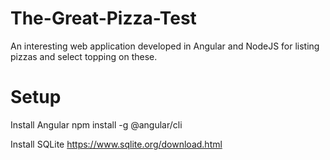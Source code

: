 # The-Great-Pizza-Test
An interesting web application developed in Angular and NodeJS for listing pizzas and select topping on these.

# Setup
Install Angular
npm install -g @angular/cli

Install SQLite
https://www.sqlite.org/download.html
